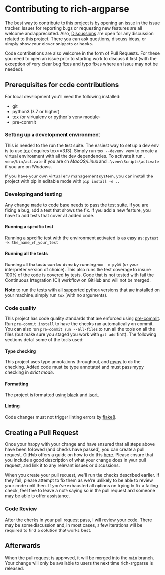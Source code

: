 # Contributing to rich-argparse

The best way to contribute to this project is by opening an issue in the issue tracker. Issues for
reporting bugs or requesting new features are all welcome and appreciated. Also, [Discussions] are
open for any discussion related to this project. There you can ask questions, discuss ideas, or
simply show your clever snippets or hacks.

Code contributions are also welcome in the form of Pull Requests. For these you need to open an
issue prior to starting work to discuss it first (with the exception of very clear bug fixes and
typo fixes where an issue may not be needed).

## Prerequisites for code contributions

For local development you'll need the following installed:
* git
* python3 (3.7 or higher)
* tox (or virtualenv or python's venv module)
* pre-commit

### Setting up a development environment
This is needed to the run the test suite. The easiest way to set up a dev env is to use [tox]
(requires tox>=3.13). Simply run `tox --devenv venv` to create a virtual environment with all
the dev dependencies. To activate it run `. venv/bin/activate` if you are on *MacOS/Linux* and
`.\venv\Scripts\activate` if you are on *Windows*.

If you have your own virtual env management system, you can install the project with pip in editable mode with `pip install -e .`.

### Developing and testing
Any change made to code base needs to pass the test suite. If you are fixing a bug, add a test
that shows the fix. If you add a new feature, you have to add tests that cover all added code.

#### Running a specific test
Running a specific test with the environment activated is as easy as:
`pytest -k the_name_of_your_test`

#### Running all the tests
Running all the tests can be done by running `tox -e py39` (or your interpreter version of choice).
This also runs the test coverage to insure 100% of the code is covered by tests. Code that is not
tested with fail the Continuous Integration (CI) workflow on GitHub and will not be merged.

**Note** to run the tests with all supported python versions that are installed on your machine,
simply run `tox` (with no arguments).

### Code quality
This project has code quality standards that are enforced using [pre-commit]. Run
`pre-commit install` to have the checks run automatically on commit. You can also run
`pre-commit run --all-files` to run all the tools on all the files (but make sure you staged you
work with `git add` first). The following sections detail some of the tools used:

#### Type checking
This project uses type annotations throughout, and [mypy] to do the checking. Added code must be
type annotated and must pass mypy checking in *strict mode*.

#### Formatting
The project is formatted using [black] and [isort].

#### Linting
Code changes must not trigger linting errors by [flake8].

## Creating a Pull Request

Once your happy with your change and have ensured that all steps above have been followed (and
checks have passed), you can create a pull request. GitHub offers a guide on how to do this
[here][PR]. Please ensure that you include a good description of what your change does in your
pull request, and link it to any relevant issues or discussions.

When you create your pull request, we'll run the checks described earlier. If they fail, please
attempt to fix them as we're unlikely to be able to review your code until then. If you've
exhausted all options on trying to fix a failing check, feel free to leave a note saying so in the
pull request and someone may be able to offer assistance.

### Code Review
After the checks in your pull request pass, I will review your code. There may be some discussion
and, in most cases, a few iterations will be required to find a solution that works best.

## Afterwards
When the pull request is approved, it will be merged into the `main` branch.
Your change will only be available to users the next time rich-argparse is released.

[Discussions]: https://github.com/hamdanal/rich-argparse/discussions
[tox]: https://tox.wiki/en/latest/
[pre-commit]: https://pre-commit.com/
[mypy]: https://mypy.readthedocs.io/en/stable/
[black]: https://black.readthedocs.io/en/stable/
[isort]: https://pycqa.github.io/isort/
[flake8]: https://flake8.pycqa.org/en/latest/
[PR]: https://docs.github.com/en/pull-requests/collaborating-with-pull-requests/proposing-changes-to-your-work-with-pull-requests/creating-a-pull-request-from-a-fork
